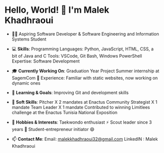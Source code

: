 # Hello, World! 👋 I'm Malek Khadhraoui

- 🧑‍💻 Aspiring Software Developer & Software Engineering and Information Systems Student
- 💻 **Skills**:
   Programming Languages: Python, JavaScript, HTML, CSS, a bit of Java and C
   Tools: VSCode, Git Bash, Windows PowerShell
   Expertise: Software Development
  
- 🎓 **Currently Working On**:
   Graduation Year Project
   Summer internship at SagemCom 👀
   Experience: Familiar with static websites, now working on dynamic ones
  
- 🚀 **Learning & Goals**:
   Improving Git and development skills
  
- 🌱 **Soft Skills**:
   Pitcher X 2 mandates at Enactus
   Community Strategist X 1 mandate
   Team Leader X 1 mandate
   Contributed to winning Limitlees challenge at the Enactus Tunisia National Exposition
  
- 🥋 **Hobbies & Interests**:
   Taekwondo enthusiast ⚡
   Scout leader since 3 years 💞️
   Student-entrepreneur initiator 😄
  
- 📫 **Contact Me**:
   Email: malekkhadhraoui32@gmail.com
   LinkedIN : Malek Khadhraoui

